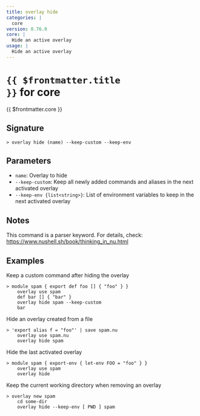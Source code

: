 ```yaml
---
title: overlay hide
categories: |
  core
version: 0.76.0
core: |
  Hide an active overlay
usage: |
  Hide an active overlay
---
```


# <code>{{ $frontmatter.title }}</code> for core

<div class='command-title'>{{ $frontmatter.core }}</div>

## Signature

```> overlay hide (name) --keep-custom --keep-env```

## Parameters

 -  `name`: Overlay to hide
 -  `--keep-custom`: Keep all newly added commands and aliases in the next activated overlay
 -  `--keep-env {list<string>}`: List of environment variables to keep in the next activated overlay

## Notes
This command is a parser keyword. For details, check:
  https://www.nushell.sh/book/thinking_in_nu.html
## Examples

Keep a custom command after hiding the overlay
```shell
> module spam { export def foo [] { "foo" } }
    overlay use spam
    def bar [] { "bar" }
    overlay hide spam --keep-custom
    bar

```

Hide an overlay created from a file
```shell
> 'export alias f = "foo"' | save spam.nu
    overlay use spam.nu
    overlay hide spam
```

Hide the last activated overlay
```shell
> module spam { export-env { let-env FOO = "foo" } }
    overlay use spam
    overlay hide
```

Keep the current working directory when removing an overlay
```shell
> overlay new spam
    cd some-dir
    overlay hide --keep-env [ PWD ] spam
```
